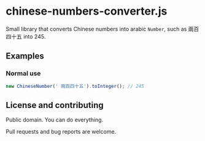 # chinese-numbers-converter.js
Small library that converts Chinese numbers into arabic `Number`, such as 兩百四十五 into 245.

## Examples ##

### Normal use ###

```js
new ChineseNumber(' 兩百四十五').toInteger(); // 245
```


## License and contributing ##

Public domain. You can do everything. 

Pull requests and bug reports are welcome. 
